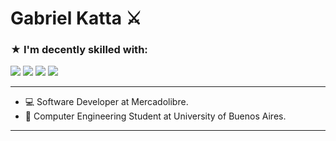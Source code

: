 <h1 align="left"><b>Gabriel Katta ⚔︎ </b></h1>

### ★ I'm decently skilled with:
<div>
<img src = "https://img.shields.io/badge/Python-3776AB?style=for-the-badge&logo=python&logoColor=white"/>
<img src = "https://img.shields.io/badge/C-00599C?style=for-the-badge&logo=c&logoColor=white" />
<img src = "https://img.shields.io/badge/Java-ED8B00?style=for-the-badge&logo=java&logoColor=white"/>
<img src = "https://img.shields.io/badge/Spring-6DB33F?style=for-the-badge&logo=spring&logoColor=white" />
</div>

-------------------
- 💻  Software Developer at Mercadolibre.
- 📓  Computer Engineering Student at University of Buenos Aires.
-------------------
